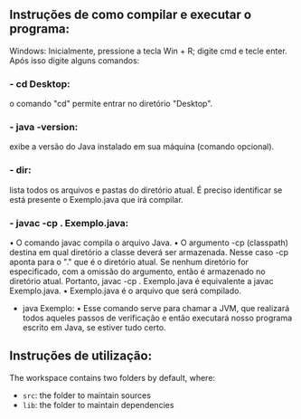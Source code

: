 ## Instruções de como compilar e executar o programa:

Windows: Inicialmente, pressione a tecla Win + R; digite cmd e tecle enter. Após isso digite alguns comandos:
### - cd Desktop:
o comando "cd" permite entrar no diretório "Desktop".


### - java -version:
exibe a versão do Java instalado em sua máquina (comando opcional).


### - dir:
lista todos os arquivos e pastas do diretório atual. É preciso identificar se está presente o Exemplo.java que irá compilar.


### - javac -cp . Exemplo.java:

•	O comando javac compila o arquivo Java.
•	O argumento -cp (classpath) destina em qual diretório a classe deverá ser armazenada. Nesse caso -cp aponta para o "." que é o diretório atual. Se nenhum diretório for especificado, com a omissão do argumento, então é armazenado no diretório atual. Portanto, javac -cp . Exemplo.java é equivalente a javac Exemplo.java.
•	Exemplo.java é o arquivo que será compilado.

- java Exemplo:
•	Esse comando serve para chamar a JVM, que realizará todos aqueles passos de verificação e então executará nosso programa escrito em Java, se estiver tudo certo. 



## Instruções de utilização:

The workspace contains two folders by default, where:

- `src`: the folder to maintain sources
- `lib`: the folder to maintain dependencies

